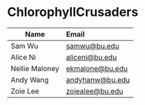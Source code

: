 # ChlorophyllCrusaders
| Name        | Email           
| ------------- |:-------------
| Sam Wu | samwu@bu.edu|
| Alice Ni | aliceni@bu.edu |
| Nellie Maloney| ekmalone@bu.edu| |
|Andy Wang| andyhanw@bu.edu|
| Zoie Lee | zoiealee@bu.edu |
